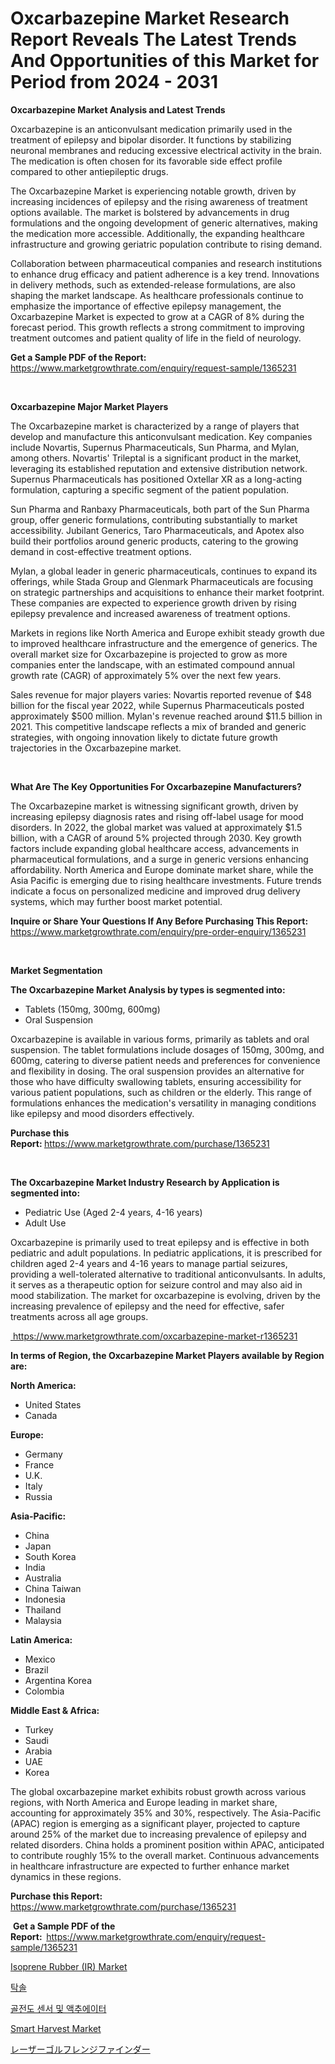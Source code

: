 <p><h1>Oxcarbazepine Market Research Report Reveals The Latest Trends And Opportunities of this Market for Period from 2024 - 2031</h1></p><p><strong>Oxcarbazepine Market Analysis and Latest Trends</strong></p>
<p><p>Oxcarbazepine is an anticonvulsant medication primarily used in the treatment of epilepsy and bipolar disorder. It functions by stabilizing neuronal membranes and reducing excessive electrical activity in the brain. The medication is often chosen for its favorable side effect profile compared to other antiepileptic drugs.</p><p>The Oxcarbazepine Market is experiencing notable growth, driven by increasing incidences of epilepsy and the rising awareness of treatment options available. The market is bolstered by advancements in drug formulations and the ongoing development of generic alternatives, making the medication more accessible. Additionally, the expanding healthcare infrastructure and growing geriatric population contribute to rising demand.</p><p>Collaboration between pharmaceutical companies and research institutions to enhance drug efficacy and patient adherence is a key trend. Innovations in delivery methods, such as extended-release formulations, are also shaping the market landscape. As healthcare professionals continue to emphasize the importance of effective epilepsy management, the Oxcarbazepine Market is expected to grow at a CAGR of 8% during the forecast period. This growth reflects a strong commitment to improving treatment outcomes and patient quality of life in the field of neurology.</p></p>
<p><strong>Get a Sample PDF of the Report:&nbsp;</strong> <a href="https://www.marketgrowthrate.com/enquiry/request-sample/1365231">https://www.marketgrowthrate.com/enquiry/request-sample/1365231</a></p>
<p>&nbsp;</p>
<p><strong>Oxcarbazepine Major Market Players</strong></p>
<p><p>The Oxcarbazepine market is characterized by a range of players that develop and manufacture this anticonvulsant medication. Key companies include Novartis, Supernus Pharmaceuticals, Sun Pharma, and Mylan, among others. Novartis' Trileptal is a significant product in the market, leveraging its established reputation and extensive distribution network. Supernus Pharmaceuticals has positioned Oxtellar XR as a long-acting formulation, capturing a specific segment of the patient population.</p><p>Sun Pharma and Ranbaxy Pharmaceuticals, both part of the Sun Pharma group, offer generic formulations, contributing substantially to market accessibility. Jubilant Generics, Taro Pharmaceuticals, and Apotex also build their portfolios around generic products, catering to the growing demand in cost-effective treatment options.</p><p>Mylan, a global leader in generic pharmaceuticals, continues to expand its offerings, while Stada Group and Glenmark Pharmaceuticals are focusing on strategic partnerships and acquisitions to enhance their market footprint. These companies are expected to experience growth driven by rising epilepsy prevalence and increased awareness of treatment options.</p><p>Markets in regions like North America and Europe exhibit steady growth due to improved healthcare infrastructure and the emergence of generics. The overall market size for Oxcarbazepine is projected to grow as more companies enter the landscape, with an estimated compound annual growth rate (CAGR) of approximately 5% over the next few years.</p><p>Sales revenue for major players varies: Novartis reported revenue of $48 billion for the fiscal year 2022, while Supernus Pharmaceuticals posted approximately $500 million. Mylan's revenue reached around $11.5 billion in 2021. This competitive landscape reflects a mix of branded and generic strategies, with ongoing innovation likely to dictate future growth trajectories in the Oxcarbazepine market.</p></p>
<p>&nbsp;</p>
<p><strong>What Are The Key Opportunities For Oxcarbazepine Manufacturers?</strong></p>
<p><p>The Oxcarbazepine market is witnessing significant growth, driven by increasing epilepsy diagnosis rates and rising off-label usage for mood disorders. In 2022, the global market was valued at approximately $1.5 billion, with a CAGR of around 5% projected through 2030. Key growth factors include expanding global healthcare access, advancements in pharmaceutical formulations, and a surge in generic versions enhancing affordability. North America and Europe dominate market share, while the Asia Pacific is emerging due to rising healthcare investments. Future trends indicate a focus on personalized medicine and improved drug delivery systems, which may further boost market potential.</p></p>
<p><strong>Inquire or Share Your Questions If Any Before Purchasing This Report:</strong> <a href="https://www.marketgrowthrate.com/enquiry/pre-order-enquiry/1365231">https://www.marketgrowthrate.com/enquiry/pre-order-enquiry/1365231</a></p>
<p>&nbsp;</p>
<p><strong>Market Segmentation</strong></p>
<p><strong>The Oxcarbazepine Market Analysis by types is segmented into:</strong></p>
<p><ul><li>Tablets (150mg, 300mg, 600mg)</li><li>Oral Suspension</li></ul></p>
<p><p>Oxcarbazepine is available in various forms, primarily as tablets and oral suspension. The tablet formulations include dosages of 150mg, 300mg, and 600mg, catering to diverse patient needs and preferences for convenience and flexibility in dosing. The oral suspension provides an alternative for those who have difficulty swallowing tablets, ensuring accessibility for various patient populations, such as children or the elderly. This range of formulations enhances the medication's versatility in managing conditions like epilepsy and mood disorders effectively.</p></p>
<p><strong>Purchase this Report:&nbsp;</strong><a href="https://www.marketgrowthrate.com/purchase/1365231">https://www.marketgrowthrate.com/purchase/1365231</a></p>
<p>&nbsp;</p>
<p><strong>The Oxcarbazepine Market Industry Research by Application is segmented into:</strong></p>
<p><ul><li>Pediatric Use (Aged 2-4 years, 4-16 years)</li><li>Adult Use</li></ul></p>
<p><p>Oxcarbazepine is primarily used to treat epilepsy and is effective in both pediatric and adult populations. In pediatric applications, it is prescribed for children aged 2-4 years and 4-16 years to manage partial seizures, providing a well-tolerated alternative to traditional anticonvulsants. In adults, it serves as a therapeutic option for seizure control and may also aid in mood stabilization. The market for oxcarbazepine is evolving, driven by the increasing prevalence of epilepsy and the need for effective, safer treatments across all age groups.</p></p>
<p><a href="https://www.marketgrowthrate.com/oxcarbazepine-market-r1365231">&nbsp;https://www.marketgrowthrate.com/oxcarbazepine-market-r1365231</a></p>
<p><strong>In terms of Region, the Oxcarbazepine Market Players available by Region are:</strong></p>
<p>
    <p> <strong> North America: </strong>
        <ul>
            <li>United States</li>
            <li>Canada</li>
        </ul>
        </p> 
    <p> <strong> Europe: </strong>
        <ul>
            <li>Germany</li>
            <li>France</li>
            <li>U.K.</li>
            <li>Italy</li>
            <li>Russia</li>
        </ul>
        </p> 
    <p> <strong> Asia-Pacific: </strong>
        <ul>
            <li>China</li>
            <li>Japan</li>
            <li>South Korea</li>
            <li>India</li>
            <li>Australia</li>
            <li>China Taiwan</li>
            <li>Indonesia</li>
            <li>Thailand</li>
            <li>Malaysia</li>
        </ul>
        </p> 
    <p> <strong> Latin America: </strong>
        <ul>
            <li>Mexico</li>
            <li>Brazil</li>
            <li>Argentina Korea</li>
            <li>Colombia</li>
        </ul>
        </p> 
    <p> <strong> Middle East & Africa: </strong>
        <ul>
            <li>Turkey</li>
            <li>Saudi</li>
            <li>Arabia</li>
            <li>UAE</li>
            <li>Korea</li>
        </ul>
    </p>
    </p>
<p><p>The global oxcarbazepine market exhibits robust growth across various regions, with North America and Europe leading in market share, accounting for approximately 35% and 30%, respectively. The Asia-Pacific (APAC) region is emerging as a significant player, projected to capture around 25% of the market due to increasing prevalence of epilepsy and related disorders. China holds a prominent position within APAC, anticipated to contribute roughly 15% to the overall market. Continuous advancements in healthcare infrastructure are expected to further enhance market dynamics in these regions.</p></p>
<p><strong>Purchase this Report: </strong><a href="https://www.marketgrowthrate.com/purchase/1365231">https://www.marketgrowthrate.com/purchase/1365231</a></p>
<p>&nbsp;<strong>Get a Sample PDF of the Report:&nbsp;&nbsp;</strong><a href="https://www.marketgrowthrate.com/enquiry/request-sample/1365231">https://www.marketgrowthrate.com/enquiry/request-sample/1365231</a></p>
<p><strong></strong></p>
<p><p><a href="https://issuu.com/reportprime-2/docs/isoprene-rubber-ir-market-size-2030_d9c205dfd1a69c">Isoprene Rubber (IR) Market</a></p><p><a href="https://medium.com/@christorpherpfannerstill5436/%EB%AF%B8%EB%9E%98%EB%A5%BC-%EA%B7%B8%EB%A6%AC%EB%8B%A4-%EA%B8%80%EB%A1%9C%EB%B2%8C-%ED%83%81%EC%86%94-%EC%8B%9C%EC%9E%A5%EC%9D%98-%EC%A2%85%ED%95%A9-%EB%B6%84%EC%84%9D-2024-2031-fc9bb26ba728">탁솔</a></p><p><a href="https://medium.com/@christorpherpfannerstill5436/%EA%B8%80%EB%A1%9C%EB%B2%8C-%EB%BC%88-%EC%A0%84%EB%8F%84-%EC%84%BC%EC%84%9C-%EB%B0%8F-%EC%95%A1%EC%B6%94%EC%97%90%EC%9D%B4%ED%84%B0-%EC%8B%9C%EC%9E%A5-%EC%9D%91%EC%9A%A9-%EC%B5%9C%EC%A2%85-%EC%82%AC%EC%9A%A9-%EC%82%B0%EC%97%85-%EC%9C%A0%ED%98%95-%EC%9E%A5%EB%B9%84-%EB%B0%8F-%EC%A7%80%EC%97%AD%EC%97%90-%EB%8C%80%ED%95%9C-%EC%A7%91%EC%A4%91-%EB%B6%84%EC%84%9D-%EB%B0%8F-%EC%98%88%EC%B8%A1-2024-2031-21a1e12b6649">골전도 센서 및 액추에이터</a></p><p><a href="https://www.linkedin.com/pulse/smart-harvest-industry-insights-report-analyzing-market-trends-wsltc?trackingId=KfW5YbTzTjmv45%2BUbqyuww%3D%3D">Smart Harvest Market</a></p><p><a href="https://github.com/lababdou/Market-Research-Report-List-6/blob/main/620695113827.md">レーザーゴルフレンジファインダー</a></p></p>